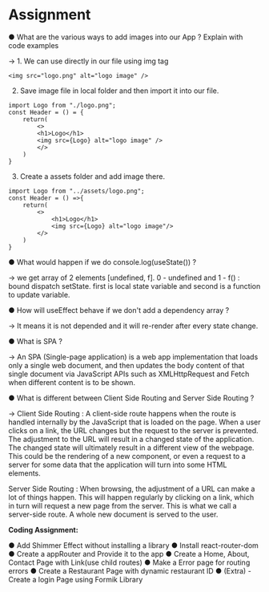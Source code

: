 # Assignment

● What are the various ways to add images into our App ? Explain with code examples

-> 1. We can use directly in our file using img tag

```
<img src="logo.png" alt="logo image" />
```

2. Save image file in local folder and then import it into our file.

```
import Logo from "./logo.png";
const Header = () = {
    return(
        <>
        <h1>Logo</h1>
        <img src={Logo} alt="logo image" />
        </>
    )
}
```

3. Create a assets folder and add image there.

```
import Logo from "../assets/logo.png";
const Header = () =>{
    return(
        <>
            <h1>Logo</h1>
            <img src={Logo} alt="logo image"/>
        </>
    )
}
```

● What would happen if we do console.log(useState()) ?

-> we get array of 2 elements [undefined, f]. 0 - undefined and 1 - f() : bound dispatch setState.
first is local state variable and second is a function to update variable.

● How will useEffect behave if we don't add a dependency array ?

-> It means it is not depended and it will re-render after every state change.

● What is SPA ?

-> An SPA (Single-page application) is a web app implementation that loads only a single web document, and then updates the body content of that single document via JavaScript APIs such as XMLHttpRequest and Fetch when different content is to be shown.

● What is different between Client Side Routing and Server Side Routing ?

-> Client Side Routing : A client-side route happens when the route is handled internally by the JavaScript that is loaded on the page. When a user clicks on a link, the URL changes but the request to the server is prevented. The adjustment to the URL will result in a changed state of the application. The changed state will ultimately result in a different view of the webpage. This could be the rendering of a new component, or even a request to a server for some data that the application will turn into some HTML elements.

Server Side Routing : When browsing, the adjustment of a URL can make a lot of things happen. This will happen regularly by clicking on a link, which in turn will request a new page from the server. This is what we call a server-side route. A whole new document is served to the user.

**Coding Assignment:**

● Add Shimmer Effect without installing a library
● Install react-router-dom
● Create a appRouter and Provide it to the app
● Create a Home, About, Contact Page with Link(use child routes)
● Make a Error page for routing errors
● Create a Restaurant Page with dynamic restaurant ID
● (Extra) - Create a login Page using Formik Library